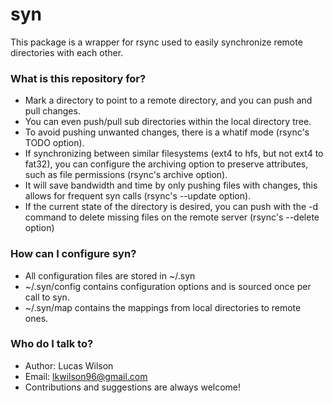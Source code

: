 # syn #

This package is a wrapper for rsync used to easily synchronize remote directories with each other.

### What is this repository for? ###

* Mark a directory to point to a remote directory, and you can push and pull changes.
* You can even push/pull sub directories within the local directory tree.
* To avoid pushing unwanted changes, there is a whatif mode (rsync's TODO option).
* If synchronizing between similar filesystems (ext4 to hfs, but not ext4 to fat32), you can configure the archiving option to preserve attributes, such as file permissions (rsync's archive option).
* It will save bandwidth and time by only pushing files with changes, this allows for frequent syn calls (rsync's --update option).
* If the current state of the directory is desired, you can push with the -d command to delete missing files on the remote server (rsync's --delete option)

### How can I configure syn? ###

* All configuration files are stored in ~/.syn
* ~/.syn/config contains configuration options and is sourced once per call to syn.
* ~/.syn/map contains the mappings from local directories to remote ones.

### Who do I talk to? ###

* Author: Lucas Wilson
* Email: lkwilson96@gmail.com
* Contributions and suggestions are always welcome!